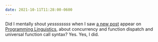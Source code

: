 ```yaml
---
date: 2021-10-11T11:28:00-0600
---
```


Did I mentally shout *yessssssss* when I saw [a new post][p] appear on [Programming Linguistics][pl], about concurrency and function dispatch and universal function call syntax? Yes. Yes, I did.

[p]: https://pling.jondgoodwin.com/post/dispatch-magic/
[pl]: https://pling.jondgoodwin.com
